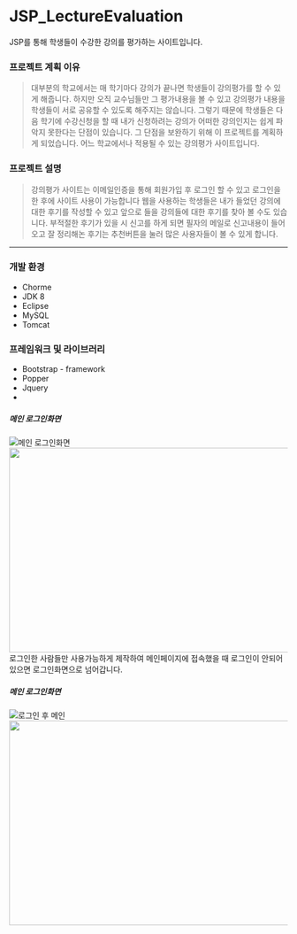 # JSP_LectureEvaluation
JSP를 통해 학생들이 수강한 강의를 평가하는 사이트입니다.
### 프로젝트 계획 이유
> 대부분의 학교에서는 매 학기마다 강의가 끝나면 학생들이 강의평가를 할 수 있게 해줍니다. 하지만 오직 교수님들만 그 평가내용을 볼 수 있고 강의평가 내용을 학생들이 서로 공유할 수 있도록 해주지는 않습니다. 그렇기 때문에 학생들은 다음 학기에 수강신청을 할 때 내가 신청하려는 강의가 어떠한 강의인지는 쉽게 파악지 못한다는 단점이 있습니다. 그 단점을 보완하기 위해 이 프로젝트를 계획하게 되었습니다. 어느 학교에서나 적용될 수 있는 강의평가 사이트입니다.
### 프로젝트 설명
> 강의평가 사이트는 이메일인증을 통해 회원가입 후 로그인 할 수 있고 로그인을 한 후에 사이트 사용이 가능합니다
> 웹을 사용하는 학생들은 내가 들었던 강의에 대한 후기를 작성할 수 있고 앞으로 들을 강의들에 대한 후기를 찾아 볼 수도 있습니다.
> 부적절한 후기가 있을 시 신고를 하게 되면 필자의 메일로 신고내용이 들어오고  잘 정리해논 후기는 추천버튼을 눌러 많은 사용자들이 볼 수 있게 합니다.
-----------------------------------------
### 개발 환경
- Chorme
- JDK 8
- Eclipse
- MySQL
- Tomcat
### 프레임워크 및 라이브러리
- Bootstrap - framework
- Popper
- Jquery 
- 
##### 메인 로그인화면  
![메인 로그인화면](https://user-images.githubusercontent.com/93184838/148732983-ac316043-069e-4032-86d3-abb935864ec7.JPG)
<img src="https://user-images.githubusercontent.com/93184838/148732983-ac316043-069e-4032-86d3-abb935864ec7.JPG"  width="700" height="370">
로그인한 사람들만 사용가능하게 제작하여 메인페이지에 접속했을 때 로그인이 안되어있으면 로그인화면으로 넘어갑니다.
##### 메인 로그인화면  
![로그인 후 메인](https://user-images.githubusercontent.com/93184838/148734028-07981f4e-7826-49f2-89fb-c3d62b67f142.JPG)
<img src="https://user-images.githubusercontent.com/93184838/148734028-07981f4e-7826-49f2-89fb-c3d62b67f142.JPG"  width="700" height="370">
